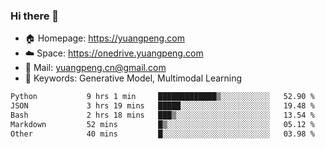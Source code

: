 ### Hi there 👋

- 🏠 Homepage: https://yuangpeng.com
- ☁️ Space: https://onedrive.yuangpeng.com
- 📧 Mail: yuangpeng.cn@gmail.com
- 🌅 Keywords: Generative Model, Multimodal Learning

<!--
**yuangpeng/yuangpeng** is a ✨ _special_ ✨ repository because its `README.md` (this file) appears on your GitHub profile.

Here are some ideas to get you started:

- 🔭 I’m currently working on ...
- 🌱 I’m currently learning ...
- 👯 I’m looking to collaborate on ...
- 🤔 I’m looking for help with ...
- 💬 Ask me about ...
- 📫 How to reach me: ...
- 😄 Pronouns: ...
- ⚡ Fun fact: ...
-->

<!--START_SECTION:waka-->

```txt
Python           9 hrs 1 min     █████████████▒░░░░░░░░░░░   52.90 %
JSON             3 hrs 19 mins   █████░░░░░░░░░░░░░░░░░░░░   19.48 %
Bash             2 hrs 18 mins   ███▒░░░░░░░░░░░░░░░░░░░░░   13.54 %
Markdown         52 mins         █▒░░░░░░░░░░░░░░░░░░░░░░░   05.12 %
Other            40 mins         █░░░░░░░░░░░░░░░░░░░░░░░░   03.98 %
```

<!--END_SECTION:waka-->
